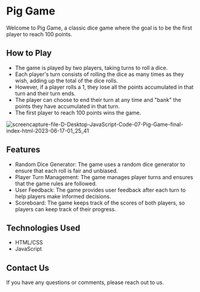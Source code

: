 # Pig Game
Welcome to Pig Game, a classic dice game where the goal is to be the first player to reach 100 points.

## How to Play
- The game is played by two players, taking turns to roll a dice.
- Each player's turn consists of rolling the dice as many times as they wish, adding up the total of the dice rolls.
- However, if a player rolls a 1, they lose all the points accumulated in that turn and their turn ends.
- The player can choose to end their turn at any time and "bank" the points they have accumulated in that turn.
- The first player to reach 100 points wins the game.

  
![screencapture-file-D-Desktop-JavaScript-Code-07-Pig-Game-final-index-html-2023-06-17-01_25_41](https://github.com/aboutmohsin/Dice-Game/assets/86055307/439e6709-6673-4cde-a535-5ffd7177aa2b)

  

## Features
- Random Dice Generator: The game uses a random dice generator to ensure that each roll is fair and unbiased.
- Player Turn Management: The game manages player turns and ensures that the game rules are followed.
- User Feedback: The game provides user feedback after each turn to help players make informed decisions.
- Scoreboard: The game keeps track of the scores of both players, so players can keep track of their progress.

## Technologies Used
- HTML/CSS
- JavaScript

## Contact Us
If you have any questions or comments, please reach out to us.
